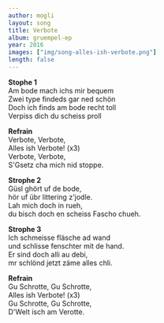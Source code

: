 ```yaml
---
author: mogli
layout: song
title: Verbote
album: gruempel-ep
year: 2016
images: ["img/song-alles-ish-verbote.png"]
length: false
---
```


**Stophe 1**  
Am bode mach ichs mir bequem  
Zwei type findeds gar ned schön  
Doch ich finds am bode recht toll  
Verpiss dich du scheiss proll

**Refrain**  
Verbote, Verbote,  
Alles ish Verbote! (x3)  
Verbote, Verbote,  
S'Gsetz cha mich nid stoppe.

**Strophe 2**  
Güsl ghört uf de bode,  
hör uf übr littering z'jodle.  
Lah mich doch in rueh,  
du bisch doch en scheiss Fascho chueh.

**Strophe 3**  
Ich schmeisse fläsche ad wand  
und schlisse fenschter mit de hand.  
Er sind doch alli au debi,  
mr schlönd jetzt zäme alles chli.

**Refrain**  
Gu Schrotte, Gu Schrotte,  
Alles ish Verbote! (x3)  
Gu Schrotte, Gu Schrotte,  
D'Welt isch am Verotte.

